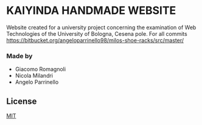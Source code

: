 # KAIYINDA HANDMADE WEBSITE #

Website created for a university project concerning the examination of Web Technologies of the University of Bologna, Cesena pole. For all commits https://bitbucket.org/angeloparrinello98/milos-shoe-racks/src/master/

### Made by ###

* Giacomo Romagnoli
* Nicola Milandri
* Angelo Parrinello

## License
[MIT](https://choosealicense.com/licenses/mit/)
